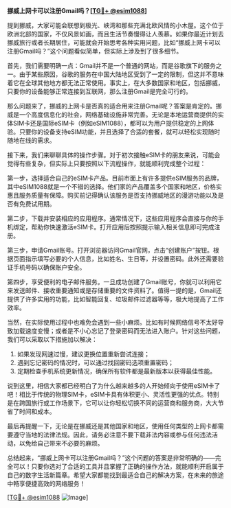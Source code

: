 **挪威上网卡可以注册Gmail吗？[[TG💪+ @esim1088](https://t.me/s/esim1088)]**

提到挪威，大家可能会联想到极光、峡湾和那些充满北欧风情的小木屋。这个位于欧洲北部的国家，不仅风景如画，而且生活节奏慢得让人羡慕。如果你最近计划去挪威旅行或者长期居住，可能就会开始思考各种实用问题，比如“挪威上网卡可以注册Gmail吗？”这个问题看似简单，但实际上涉及到了很多细节。

首先，我们需要明确一点：Gmail并不是一个普通的网站，而是谷歌旗下的服务之一。由于某些原因，谷歌的服务在中国大陆地区受到了一定的限制，但这并不意味着它在全球其他地方都无法正常使用。事实上，在大多数国家和地区，包括挪威，只要你的设备能够正常连接到互联网，那么注册Gmail是完全可行的。

那么问题来了，挪威的上网卡是否真的适合用来注册Gmail呢？答案是肯定的。挪威是一个高度信息化的社会，网络基础设施非常完善。无论是本地运营商提供的实体SIM卡还是国际eSIM卡（例如eSIM1088），都可以为用户提供稳定的上网体验。只要你的设备支持eSIM功能，并且选择了合适的套餐，就可以轻松实现随时随地在线的需求。

接下来，我们来聊聊具体的操作步骤。对于初次接触eSIM卡的朋友来说，可能会觉得有些复杂，但实际上只要按照以下流程操作，就能顺利完成整个过程：

第一步，选择适合自己的eSIM卡产品。目前市面上有许多提供eSIM服务的品牌，其中eSIM1088就是一个不错的选择。他们家的产品覆盖多个国家和地区，价格实惠且服务质量有保障。购买前记得确认该服务是否支持挪威地区的漫游功能以及是否有免费试用期。

第二步，下载并安装相应的应用程序。通常情况下，这些应用程序会直接与你的手机绑定，帮助你快速激活eSIM卡。打开应用后按照提示输入相关信息即可完成注册。

第三步，申请Gmail账号。打开浏览器访问Gmail官网，点击“创建账户”按钮。根据页面指示填写必要的个人信息，比如姓名、生日等，并设置密码。此外还需要验证手机号码以确保账户安全。

第四步，享受便利的电子邮件服务。一旦成功创建了Gmail账号，你就可以利用它来发送邮件、接收重要通知或是存储重要的文件资料了。值得一提的是，Gmail还提供了许多实用的功能，比如智能回复、垃圾邮件过滤器等等，极大地提高了工作效率。

当然，在实际使用过程中也难免会遇到一些小麻烦。比如有时候网络信号不太好导致加载速度变慢；或者是不小心忘记了登录密码而无法进入账户。针对这些问题，我们可以采取以下措施加以解决：

1. 如果发现网速过慢，建议更换位置重新尝试连接；
2. 遇到忘记密码的情况时，可以通过找回密码选项重置密码；
3. 定期检查手机系统更新情况，确保所有软件都是最新版本以获得最佳性能。

说到这里，相信大家都已经明白了为什么越来越多的人开始倾向于使用eSIM卡了吧！相比于传统的物理SIM卡，eSIM卡具有体积更小、灵活性更强的优点。特别是在跨国旅行或工作场景下，它可以让你轻松切换不同的运营商和服务商，大大节省了时间和成本。

最后再提醒一下，无论是在挪威还是其他国家和地区，使用任何类型的上网卡都需要遵守当地的法律法规。因此，请务必注意不要下载非法内容或参与任何违法活动，以免给自己带来不必要的麻烦。

总结起来，“挪威上网卡可以注册Gmail吗？”这个问题的答案是非常明确的——完全可以！只要你选对了合适的工具并且掌握了正确的操作方法，就能顺利开启属于自己的数字生活新篇章。希望大家都能找到最适合自己的解决方案，在未来的旅途中畅享便捷高效的网络服务！

[[TG💪+ @esim1088](https://t.me/s/esim1088) ![Image](https://i.postimg.cc/4NQfJmqS/Snipaste-2025-05-13-00-14-12.png)]